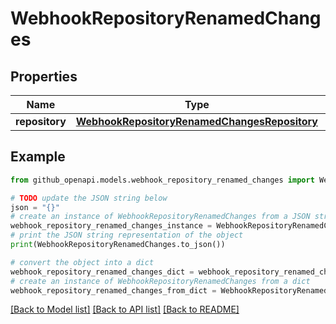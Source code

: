 # WebhookRepositoryRenamedChanges


## Properties

Name | Type | Description | Notes
------------ | ------------- | ------------- | -------------
**repository** | [**WebhookRepositoryRenamedChangesRepository**](WebhookRepositoryRenamedChangesRepository.md) |  | 

## Example

```python
from github_openapi.models.webhook_repository_renamed_changes import WebhookRepositoryRenamedChanges

# TODO update the JSON string below
json = "{}"
# create an instance of WebhookRepositoryRenamedChanges from a JSON string
webhook_repository_renamed_changes_instance = WebhookRepositoryRenamedChanges.from_json(json)
# print the JSON string representation of the object
print(WebhookRepositoryRenamedChanges.to_json())

# convert the object into a dict
webhook_repository_renamed_changes_dict = webhook_repository_renamed_changes_instance.to_dict()
# create an instance of WebhookRepositoryRenamedChanges from a dict
webhook_repository_renamed_changes_from_dict = WebhookRepositoryRenamedChanges.from_dict(webhook_repository_renamed_changes_dict)
```
[[Back to Model list]](../README.md#documentation-for-models) [[Back to API list]](../README.md#documentation-for-api-endpoints) [[Back to README]](../README.md)



